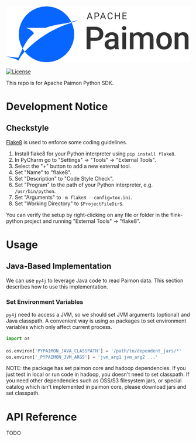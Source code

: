 ![Paimon](https://github.com/apache/paimon/blob/master/docs/static/paimon-simple.png)

[![License](https://img.shields.io/badge/license-Apache%202-4EB1BA.svg)](https://www.apache.org/licenses/LICENSE-2.0.html)

This repo is for Apache Paimon Python SDK.

# Development Notice

## Checkstyle

[Flake8](https://pypi.org/project/flake8/) is used to enforce some coding guidelines.

1. Install flake8 for your Python interpreter using `pip install flake8`.
2. In PyCharm go to "Settings" → "Tools" → "External Tools".
3. Select the "+" button to add a new external tool.
4. Set "Name" to "flake8".
5. Set "Description" to "Code Style Check".
6. Set "Program" to the path of your Python interpreter, e.g. `/usr/bin/python`.
7. Set "Arguments" to `-m flake8 --config=tox.ini`.
8. Set "Working Directory" to `$ProjectFileDir$`.

You can verify the setup by right-clicking on any file or folder in the flink-python project
and running "External Tools" → "flake8".

# Usage

## Java-Based Implementation

We can use `py4j` to leverage Java code to read Paimon data. This section describes how to use this implementation.

### Set Environment Variables

`py4j` need to access a JVM, so we should set JVM arguments (optional) and Java classpath. A convenient way is using
`os` packages to set environment variables which only affect current process.

```python
import os

os.environ['PYPAIMON_JAVA_CLASSPATH'] = '/path/to/dependent_jars/*'
os.environ['_PYPAIMON_JVM_ARGS'] = 'jvm_arg1 jvm_arg2 ...'
```

NOTE: the package has set paimon core and hadoop dependencies. If you just test in local or run code in hadoop, you doesn't
need to set classpath. If you need other dependencies such as OSS/S3 filesystem jars, or special catalog which isn't implemented 
in paimon core, please download jars and set classpath.

# API Reference
TODO





